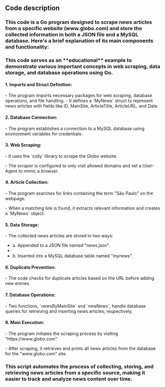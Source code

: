 <h2>Code description</h2>

<h3>This code is a Go program designed to scrape news articles from a specific website (www.globo.com) and store the collected information in both a JSON file and a MySQL database. Here's a brief explanation of its main components and functionality:</h3>
<h3>This code serves as an **educational** example to demonstrate various important concepts in web scraping, data storage, and database operations using Go.</h3>

<h4>1. Imports and Struct Definition:</h4>

   <p>- The program imports necessary packages for web scraping, database operations, and file handling.
   - It defines a `MyNews` struct to represent news articles with fields like ID, MainSite, ArticleTitle, ArticleURL, and Date.</p>

<h4>2. Database Connection:</h4>

   <p>- The program establishes a connection to a MySQL database using environment variables for credentials.</p>

<h4>3. Web Scraping:</h4>

   <p>- It uses the `colly` library to scrape the Globo website.</p>
   <p>- The scraper is configured to only visit allowed domains and set a User-Agent to mimic a browser.</p>

<h4>4. Article Collection:</h4>

   <p>- The program searches for links containing the term "São Paulo" on the webpage.</p>
   <p>- When a matching link is found, it extracts relevant information and creates a `MyNews` object.</p>

<h4>5. Data Storage:</h4>

   <p>- The collected news articles are stored in two ways:</p>
     <ul>
     <li>a. Appended to a JSON file named "news.json".<li>
     <li>b. Inserted into a MySQL database table named "mynews".</li>
    </ul>

<h4>6. Duplicate Prevention:</h4>

   <p>- The code checks for duplicate articles based on the URL before adding new entries.</p>

<h4>7. Database Operations:</h4>

   <p>- Two functions, `newsByMainSite` and `newNews`, handle database queries for retrieving and inserting news articles, respectively.</p>

<h4>8. Main Execution:</h4>
   <p>- The program initiates the scraping process by visiting "https://www.globo.com".</p>
   <p>- After scraping, it retrieves and prints all news articles from the database for the "www.globo.com" site.</p>

<h3>This script automates the process of collecting, storing, and retrieving news articles from a specific source, making it easier to track and analyze news content over time.</h3>
